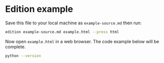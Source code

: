 # Edition example

Save this file to your local machine as `example-source.md` then run:

```bash
edition example-source.md example.html --press html
```

Now open `example.html` in a web browser. The code example below will be complete.

```bash
python --version
```

<!--edition-exec-->
